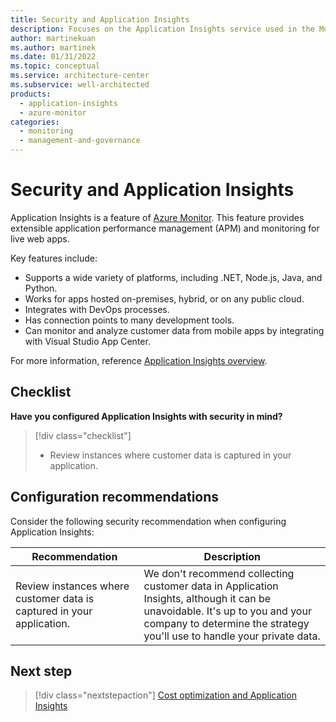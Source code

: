 ```yaml
---
title: Security and Application Insights
description: Focuses on the Application Insights service used in the Monitoring solution to provide best-practice and configuration recommendations related to Security.
author: martinekuan
ms.author: martinek
ms.date: 01/31/2022
ms.topic: conceptual
ms.service: architecture-center
ms.subservice: well-architected
products:
  - application-insights
  - azure-monitor
categories:
  - monitoring
  - management-and-governance
---
```


# Security and Application Insights

Application Insights is a feature of [Azure Monitor](/azure/azure-monitor/overview). This feature provides extensible application performance management (APM) and monitoring for live web apps.

Key features include:

- Supports a wide variety of platforms, including .NET, Node.js, Java, and Python.
- Works for apps hosted on-premises, hybrid, or on any public cloud.
- Integrates with DevOps processes.
- Has connection points to many development tools.
- Can monitor and analyze customer data from mobile apps by integrating with Visual Studio App Center.

For more information, reference [Application Insights overview](/azure/azure-monitor/app/app-insights-overview).

## Checklist

**Have you configured Application Insights with security in mind?**

> [!div class="checklist"]
> - Review instances where customer data is captured in your application.

## Configuration recommendations

Consider the following security recommendation when configuring Application Insights:

|Recommendation|Description|
|--------------|-----------|
|Review instances where customer data is captured in your application.|We don't recommend collecting customer data in Application Insights, although it can be unavoidable. It's up to you and your company to determine the strategy you'll use to handle your private data.|

## Next step

> [!div class="nextstepaction"]
> [Cost optimization and Application Insights](cost-optimization.md)